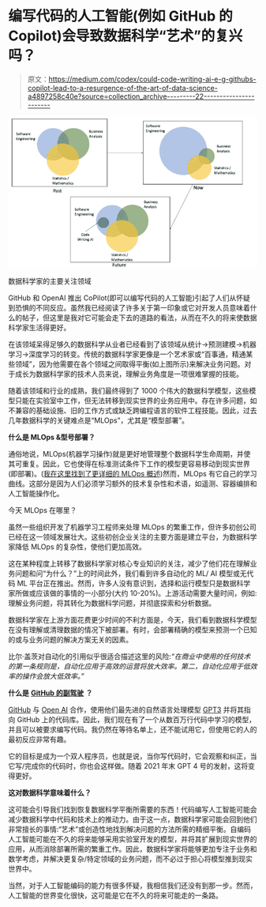 # 编写代码的人工智能(例如 GitHub 的 Copilot)会导致数据科学“艺术”的复兴吗？

> 原文：<https://medium.com/codex/could-code-writing-ai-e-g-githubs-copilot-lead-to-a-resurgence-of-the-art-of-data-science-a4897258c40e?source=collection_archive---------22----------------------->

![](img/cf785c7d0555c6ad94fbd2b4de865480.png)

数据科学家的主要关注领域

GitHub 和 OpenAI 推出 CoPilot(即可以编写代码的人工智能)引起了人们从怀疑到恐惧的不同反应。虽然我已经阅读了许多关于第一印象或它对开发人员意味着什么的帖子，但这里是我对它可能会走下去的道路的看法，从而在不久的将来使数据科学家生活得更好。

在该领域呆得足够久的数据科学从业者已经看到了该领域从统计→预测建模→机器学习→深度学习的转变。传统的数据科学家更像是一个艺术家或“百事通，精通某些领域”，因为他需要在各个领域之间取得平衡(如上图所示)来解决业务问题。对于成长为数据科学家的技术人员来说，理解业务角度是一项很难掌握的技能。

随着该领域和行业的成熟，我们最终得到了 1000 个伟大的数据科学模型，这些模型只能在实验室中工作，但无法转移到现实世界的业务应用中。存在许多问题，如不兼容的基础设施、旧的工作方式或缺乏跨编程语言的软件工程技能。因此，过去几年数据科学的关键难点是“MLOps”，尤其是“模型部署”。

**什么是 MLOps &型号部署？**

通俗地说，MLOps(机器学习操作)就是更好地管理整个数据科学生命周期，并使其可重复。因此，它也使得在标准测试条件下工作的模型更容易移动到现实世界(即部署)。([我在这里找到了更详细的 MLOps 概述](/sciforce/mlops-comprehensive-beginners-guide-c235c77f407f))然而，MLOps 有它自己的学习曲线。这部分是因为人们必须学习额外的技术复杂性和术语，如遥测、容器编排和人工智能操作化。

今天 MLOps 在哪里？

虽然一些组织开发了机器学习工程师来处理 MLOps 的繁重工作，但许多初创公司已经在这一领域发展壮大。这些初创企业关注的主要方面是建立平台，为数据科学家降低 MLOps 的复杂性，使他们更加高效。

这在某种程度上转移了数据科学家对核心专业知识的关注，减少了他们花在理解业务问题和问“为什么？”上的时间此外，我们看到许多自动化的 ML/ AI 模型或无代码 ML 平台正在推出。然而，许多人没有意识到，选择和运行模型只是数据科学家所做或应该做的事情的一小部分(大约 10-20%)。上游活动需要大量时间，例如:理解业务问题，将其转化为数据科学问题，并彻底探索和分析数据。

数据科学家在上游方面花费更少时间的不利方面是，今天，我们看到数据科学模型在没有理解或清理数据的情况下被部署。有时，会部署精确的模型来预测一个已知的或与业务问题的解决方案无关的因素。

比尔·盖茨对自动化的引用似乎很适合描述这里的风险:*“在商业中使用的任何技术的第一条规则是，自动化应用于高效的运营将放大效率。第二，自动化应用于低效率的操作会放大低效率。”*

**什么是** [**GitHub 的副驾驶**](https://copilot.github.com) **？**

[GitHub](https://github.com) 与 [Open AI](https://openai.com) 合作，使用他们最先进的自然语言处理模型 [GPT3](https://copilot.github.com) 并将其指向 GitHub 上的代码库。因此，我们现在有了一个从数百万行代码中学习的模型，并且可以被要求编写代码。我仍然在等待名单上，还不能试用它，但使用它的人的最初反应非常有趣。

它的目标是成为一个双人程序员，也就是说，当你写代码时，它会观察和纠正，当它写/完成你的代码时，你也会这样做。随着 2021 年末 GPT 4 号的发射，这将变得更好。

**这对数据科学意味着什么？**

这可能会引导我们找到恢复数据科学平衡所需要的东西！代码编写人工智能可能会减少数据科学中代码和技术上的推动力。由于这一点，数据科学家可能会回到他们非常擅长的事情:“艺术”或创造性地找到解决问题的方法所需的精细平衡。自编码人工智能可能在不久的将来能够采用实验室开发的模型，并将其扩展到现实世界的应用，从而消除部署所需的繁重工作。因此，数据科学家将能够更加专注于业务和数学考虑，并解决更复杂/特定领域的业务问题，而不必过于担心将模型推到现实世界中。

当然，对于人工智能编码的能力有很多怀疑，我相信我们还没有到那一步。然而，人工智能的世界变化很快，这可能是它在不久的将来可能走的一条路。
